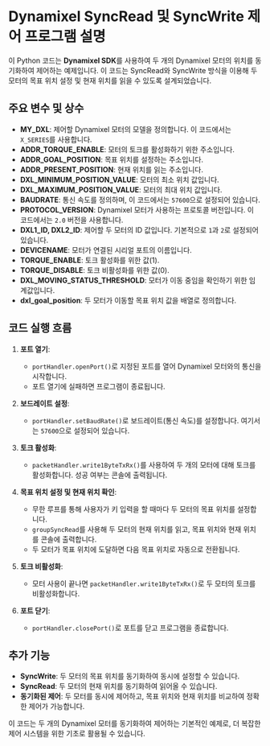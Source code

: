 # Dynamixel SyncRead 및 SyncWrite 제어 프로그램 설명

이 Python 코드는 **Dynamixel SDK**를 사용하여 두 개의 Dynamixel 모터의 위치를 동기화하여 제어하는 예제입니다. 이 코드는 SyncRead와 SyncWrite 방식을 이용해 두 모터의 목표 위치 설정 및 현재 위치를 읽을 수 있도록 설계되었습니다.

## 주요 변수 및 상수

- **MY_DXL**: 제어할 Dynamixel 모터의 모델을 정의합니다. 이 코드에서는 `X_SERIES`를 사용합니다.
- **ADDR_TORQUE_ENABLE**: 모터의 토크를 활성화하기 위한 주소입니다.
- **ADDR_GOAL_POSITION**: 목표 위치를 설정하는 주소입니다.
- **ADDR_PRESENT_POSITION**: 현재 위치를 읽는 주소입니다.
- **DXL_MINIMUM_POSITION_VALUE**: 모터의 최소 위치 값입니다.
- **DXL_MAXIMUM_POSITION_VALUE**: 모터의 최대 위치 값입니다.
- **BAUDRATE**: 통신 속도를 정의하며, 이 코드에서는 `57600`으로 설정되어 있습니다.
- **PROTOCOL_VERSION**: Dynamixel 모터가 사용하는 프로토콜 버전입니다. 이 코드에서는 `2.0` 버전을 사용합니다.
- **DXL1_ID, DXL2_ID**: 제어할 두 모터의 ID 값입니다. 기본적으로 `1`과 `2`로 설정되어 있습니다.
- **DEVICENAME**: 모터가 연결된 시리얼 포트의 이름입니다.
- **TORQUE_ENABLE**: 토크 활성화를 위한 값(1).
- **TORQUE_DISABLE**: 토크 비활성화를 위한 값(0).
- **DXL_MOVING_STATUS_THRESHOLD**: 모터가 이동 중임을 확인하기 위한 임계값입니다.
- **dxl_goal_position**: 두 모터가 이동할 목표 위치 값을 배열로 정의합니다.

## 코드 실행 흐름

1. **포트 열기**:
    - `portHandler.openPort()`로 지정된 포트를 열어 Dynamixel 모터와의 통신을 시작합니다.
    - 포트 열기에 실패하면 프로그램이 종료됩니다.

2. **보드레이트 설정**:
    - `portHandler.setBaudRate()`로 보드레이트(통신 속도)를 설정합니다. 여기서는 `57600`으로 설정되어 있습니다.

3. **토크 활성화**:
    - `packetHandler.write1ByteTxRx()`를 사용하여 두 개의 모터에 대해 토크를 활성화합니다. 성공 여부는 콘솔에 출력됩니다.

4. **목표 위치 설정 및 현재 위치 확인**:
    - 무한 루프를 통해 사용자가 키 입력을 할 때마다 두 모터의 목표 위치를 설정합니다.
    - `groupSyncRead`를 사용해 두 모터의 현재 위치를 읽고, 목표 위치와 현재 위치를 콘솔에 출력합니다.
    - 두 모터가 목표 위치에 도달하면 다음 목표 위치로 자동으로 전환됩니다.

5. **토크 비활성화**:
    - 모터 사용이 끝나면 `packetHandler.write1ByteTxRx()`로 두 모터의 토크를 비활성화합니다.

6. **포트 닫기**:
    - `portHandler.closePort()`로 포트를 닫고 프로그램을 종료합니다.

## 추가 기능

- **SyncWrite**: 두 모터의 목표 위치를 동기화하여 동시에 설정할 수 있습니다.
- **SyncRead**: 두 모터의 현재 위치를 동기화하여 읽어올 수 있습니다.
- **동기화된 제어**: 두 모터를 동시에 제어하고, 목표 위치와 현재 위치를 비교하여 정확한 제어가 가능합니다.

이 코드는 두 개의 Dynamixel 모터를 동기화하여 제어하는 기본적인 예제로, 더 복잡한 제어 시스템을 위한 기초로 활용될 수 있습니다.
